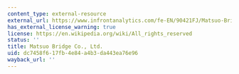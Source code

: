 ```yaml
---
content_type: external-resource
external_url: https://www.infrontanalytics.com/fe-EN/90421FJ/Matsuo-Bridge-Co-Ltd/market-valuation
has_external_license_warning: true
license: https://en.wikipedia.org/wiki/All_rights_reserved
status: ''
title: Matsuo Bridge Co., Ltd.
uid: dc7458f6-17fb-4e84-a4b3-da443ea76e96
wayback_url: ''
---
```

